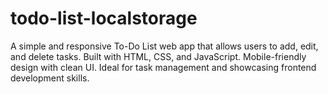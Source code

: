 # todo-list-localstorage
A simple and responsive To-Do List web app that allows users to add, edit, and delete tasks. Built with HTML, CSS, and JavaScript. Mobile-friendly design with clean UI. Ideal for task management and showcasing frontend development skills.
